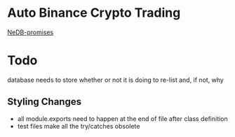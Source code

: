 # Auto Binance Crypto Trading

[NeDB-promises](https://github.com/bajankristof/nedb-promises)

# Todo

database needs to store whether or not it is doing to re-list and, if not, why
## Styling Changes
* all module.exports need to happen at the end of file after class definition
* test files make all the try/catches obsolete
